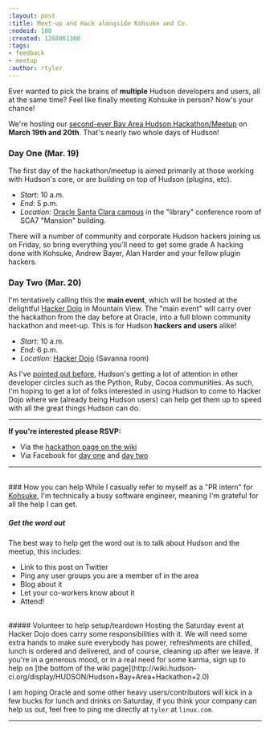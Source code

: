 ```yaml
---
:layout: post
:title: Meet-up and Hack alongside Kohsuke and Co.
:nodeid: 180
:created: 1268061300
:tags:
- feedback
- meetup
:author: rtyler
---
```

Ever wanted to pick the brains of **multiple** Hudson developers and users, all at the same time? Feel like finally meeting Kohsuke in person? Now's your chance!

We're hosting our [second-ever Bay Area Hudson Hackathon/Meetup](http://wiki.hudson-ci.org/display/HUDSON/Hudson+Bay+Area+Hackathon+2.0) on **March 19th and 20th**. That's nearly *two* whole days of Hudson!

### Day One (Mar. 19)
The first day of the hackathon/meetup is aimed primarily at those working with Hudson's core, or are building on top of Hudson (plugins, etc). 

* *Start:* 10 a.m.
* *End:*   5 p.m.
* *Location:* [Oracle Santa Clara campus](http://tinyurl.com/SunSantaClaraCampus) in the "library" conference room of SCA7 "Mansion" building.

There will a number of community and corporate Hudson hackers joining us on Friday, so bring everything you'll need to get some grade A hacking done with Kohsuke, Andrew Bayer, Alan Harder and your fellow plugin hackers.


### Day Two (Mar. 20)
I'm tentatively calling this the **main event**, which will be hosted at the delightful [Hacker Dojo](http://hackerdojo.pbworks.com) in Mountain View. The "main event" will carry over the hackathon from the day before at Oracle, into a full blown community hackathon and meet-up. This is for Hudson **hackers and users** alike!


* *Start:* 10 a.m.
* *End:*   6 p.m.
* *Location:* [Hacker Dojo](http://hackerdojo.pbworks.com/) (Savanna room)

As I've [pointed out before](http://blog.hudson-ci.org/content/hudson-pycon), Hudson's getting a lot of attention in other developer circles such as the Python, Ruby, Cocoa communities. As such, I'm hoping to get a lot of folks interested in using Hudson to come to Hacker Dojo where we (already being Hudson users) can help get them up to speed with all the great things Hudson can do.

----

**If you're interested please RSVP:**

* Via the [hackathon page on the wiki](http://wiki.hudson-ci.org/display/HUDSON/Hudson+Bay+Area+Hackathon+2.0)
* Via Facebook for [day one](http://www.facebook.com/event.php?eid=369652692847) and [day two](http://www.facebook.com/event.php?eid=359578281880)

----
<br clear="all"/>
### How you can help
While I casually refer to myself as a "PR intern" for <a id="aptureLink_8uglegfosn" href="http://twitter.com/kohsukekawa">Kohsuke</a>, I'm technically a busy software engineer, meaning I'm grateful for all the help I can get.

##### Get the word out
The best way to help get the word out is to talk about Hudson and the meetup, this includes:

* Link to this post on Twitter
* Ping any user groups you are a member of in the area
* Blog about it
* Let your co-workers know about it
* Attend!

<br clear="all"/>
##### Volunteer to help setup/teardown
Hosting the Saturday event at Hacker Dojo does carry some responsibilities with it. We will need some extra hands to make sure everybody has power, refreshments are chilled, lunch is ordered and delivered, and of course, cleaning up after we leave. If you're in a generous mood, or in a real need for some karma, sign up to help on [the bottom of the wiki page](http://wiki.hudson-ci.org/display/HUDSON/Hudson+Bay+Area+Hackathon+2.0)


I am hoping Oracle and some other heavy users/contributors will kick in a few bucks for lunch and drinks on Saturday, if you think your company can help us out, feel free to ping me directly at `tyler` at `linux.com`.

----
<!--break-->
